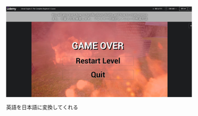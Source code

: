 ![example](https://github.com/hahacandy/udemy_unreal-engine5/blob/main/helper/trans.png)

英語を日本語に変換してくれる
